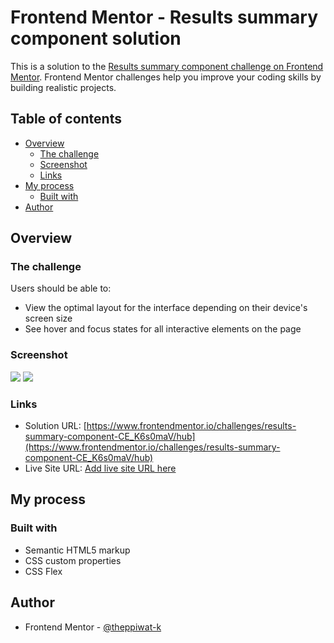 # Frontend Mentor - Results summary component solution

This is a solution to the [Results summary component challenge on Frontend Mentor](https://www.frontendmentor.io/challenges/results-summary-component-CE_K6s0maV). Frontend Mentor challenges help you improve your coding skills by building realistic projects. 

## Table of contents

- [Overview](#overview)
  - [The challenge](#the-challenge)
  - [Screenshot](#screenshot)
  - [Links](#links)
- [My process](#my-process)
  - [Built with](#built-with)
- [Author](#author)

## Overview

### The challenge

Users should be able to:

- View the optimal layout for the interface depending on their device's screen size
- See hover and focus states for all interactive elements on the page

### Screenshot

![](./screenshot/desktop.jpg)
![](./screenshot/mobile)

### Links

- Solution URL: [https://www.frontendmentor.io/challenges/results-summary-component-CE_K6s0maV/hub](https://www.frontendmentor.io/challenges/results-summary-component-CE_K6s0maV/hub)
- Live Site URL: [Add live site URL here](https://your-live-site-url.com)

## My process

### Built with

- Semantic HTML5 markup
- CSS custom properties
- CSS Flex

## Author

- Frontend Mentor - [@theppiwat-k](https://www.frontendmentor.io/profile/theppiwat-k)
